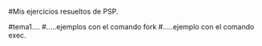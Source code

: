 
#Mis ejercicios resueltos de PSP.

#tema1....
#.....ejemplos con el comando fork
#.....ejemplo con el comando exec.
